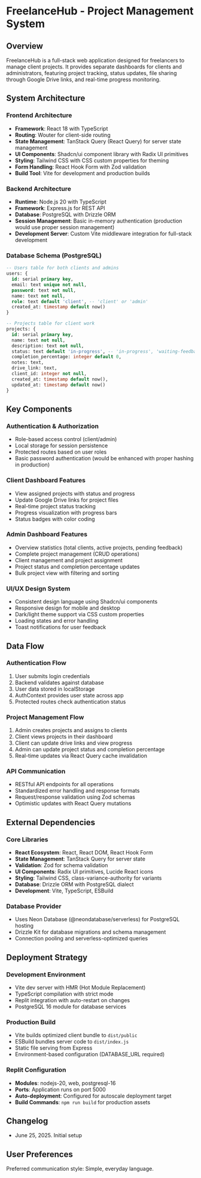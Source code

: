 # FreelanceHub - Project Management System

## Overview
FreelanceHub is a full-stack web application designed for freelancers to manage client projects. It provides separate dashboards for clients and administrators, featuring project tracking, status updates, file sharing through Google Drive links, and real-time progress monitoring.

## System Architecture

### Frontend Architecture
- **Framework**: React 18 with TypeScript
- **Routing**: Wouter for client-side routing
- **State Management**: TanStack Query (React Query) for server state management
- **UI Components**: Shadcn/ui component library with Radix UI primitives
- **Styling**: Tailwind CSS with CSS custom properties for theming
- **Form Handling**: React Hook Form with Zod validation
- **Build Tool**: Vite for development and production builds

### Backend Architecture
- **Runtime**: Node.js 20 with TypeScript
- **Framework**: Express.js for REST API
- **Database**: PostgreSQL with Drizzle ORM
- **Session Management**: Basic in-memory authentication (production would use proper session management)
- **Development Server**: Custom Vite middleware integration for full-stack development

### Database Schema (PostgreSQL)
```sql
-- Users table for both clients and admins
users: {
  id: serial primary key,
  email: text unique not null,
  password: text not null,
  name: text not null,
  role: text default 'client', -- 'client' or 'admin'
  created_at: timestamp default now()
}

-- Projects table for client work
projects: {
  id: serial primary key,
  name: text not null,
  description: text not null,
  status: text default 'in-progress', -- 'in-progress', 'waiting-feedback', 'complete'
  completion_percentage: integer default 0,
  notes: text,
  drive_link: text,
  client_id: integer not null,
  created_at: timestamp default now(),
  updated_at: timestamp default now()
}
```

## Key Components

### Authentication & Authorization
- Role-based access control (client/admin)
- Local storage for session persistence
- Protected routes based on user roles
- Basic password authentication (would be enhanced with proper hashing in production)

### Client Dashboard Features
- View assigned projects with status and progress
- Update Google Drive links for project files
- Real-time project status tracking
- Progress visualization with progress bars
- Status badges with color coding

### Admin Dashboard Features
- Overview statistics (total clients, active projects, pending feedback)
- Complete project management (CRUD operations)
- Client management and project assignment
- Project status and completion percentage updates
- Bulk project view with filtering and sorting

### UI/UX Design System
- Consistent design language using Shadcn/ui components
- Responsive design for mobile and desktop
- Dark/light theme support via CSS custom properties
- Loading states and error handling
- Toast notifications for user feedback

## Data Flow

### Authentication Flow
1. User submits login credentials
2. Backend validates against database
3. User data stored in localStorage
4. AuthContext provides user state across app
5. Protected routes check authentication status

### Project Management Flow
1. Admin creates projects and assigns to clients
2. Client views projects in their dashboard
3. Client can update drive links and view progress
4. Admin can update project status and completion percentage
5. Real-time updates via React Query cache invalidation

### API Communication
- RESTful API endpoints for all operations
- Standardized error handling and response formats
- Request/response validation using Zod schemas
- Optimistic updates with React Query mutations

## External Dependencies

### Core Libraries
- **React Ecosystem**: React, React DOM, React Hook Form
- **State Management**: TanStack Query for server state
- **Validation**: Zod for schema validation
- **UI Components**: Radix UI primitives, Lucide React icons
- **Styling**: Tailwind CSS, class-variance-authority for variants
- **Database**: Drizzle ORM with PostgreSQL dialect
- **Development**: Vite, TypeScript, ESBuild

### Database Provider
- Uses Neon Database (@neondatabase/serverless) for PostgreSQL hosting
- Drizzle Kit for database migrations and schema management
- Connection pooling and serverless-optimized queries

## Deployment Strategy

### Development Environment
- Vite dev server with HMR (Hot Module Replacement)
- TypeScript compilation with strict mode
- Replit integration with auto-restart on changes
- PostgreSQL 16 module for database services

### Production Build
- Vite builds optimized client bundle to `dist/public`
- ESBuild bundles server code to `dist/index.js`
- Static file serving from Express
- Environment-based configuration (DATABASE_URL required)

### Replit Configuration
- **Modules**: nodejs-20, web, postgresql-16
- **Ports**: Application runs on port 5000
- **Auto-deployment**: Configured for autoscale deployment target
- **Build Commands**: `npm run build` for production assets

## Changelog
- June 25, 2025. Initial setup

## User Preferences
Preferred communication style: Simple, everyday language.